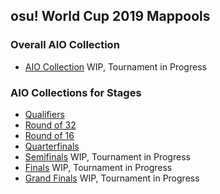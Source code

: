 ## osu! World Cup 2019 Mappools

### Overall AIO Collection
  * [AIO Collection]()  WIP, Tournament in Progress

### AIO Collections for Stages
  *  [Qualifiers](https://github.com/Aidan-Kerr/osu-mappools/raw/master/collections/OWC/owc2019/OWC%202019%20Qualifiers.osdb)
  *  [Round of 32](https://github.com/Aidan-Kerr/osu-mappools/raw/master/collections/OWC/owc2019/OWC%202019%20Round%20of%2032.osdb)
  *  [Round of 16](https://github.com/Aidan-Kerr/osu-mappools/raw/master/collections/OWC/owc2019/OWC%202019%20Round%20of%2016.osdb)
  *  [Quarterfinals](https://github.com/Aidan-Kerr/osu-mappools/raw/master/collections/OWC/owc2019/OWC%202019%20Quarterfinals.osdb)
  *  [Semifinals]()      WIP, Tournament in Progress
  *  [Finals]()          WIP, Tournament in Progress
  *  [Grand Finals]()    WIP, Tournament in Progress
  
